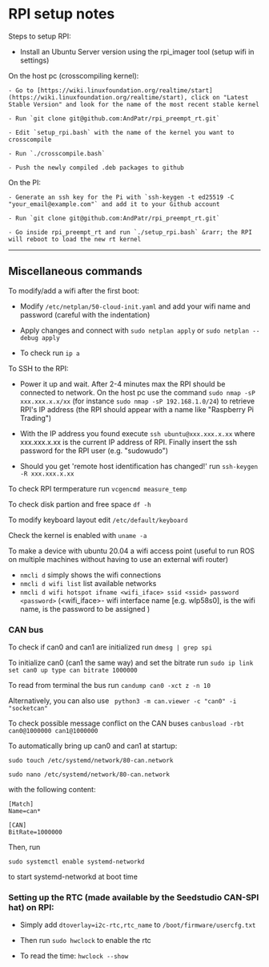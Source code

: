# RPI setup notes

Steps to setup RPI:

- Install an Ubuntu Server version using the rpi_imager tool (setup wifi in settings)

On the host pc (crosscompiling kernel):

	- Go to [https://wiki.linuxfoundation.org/realtime/start](https://wiki.linuxfoundation.org/realtime/start), click on "Latest Stable Version" and look for the name of the most recent stable kernel

	- Run `git clone git@github.com:AndPatr/rpi_preempt_rt.git` 

	- Edit `setup_rpi.bash` with the name of the kernel you want to crosscompile 

	- Run `./crosscompile.bash`

	- Push the newly compiled .deb packages to github 

On the PI:

	- Generate an ssh key for the Pi with `ssh-keygen -t ed25519 -C "your_email@example.com"` and add it to your Github account

	- Run `git clone git@github.com:AndPatr/rpi_preempt_rt.git` 
									
	- Go inside rpi_preempt_rt and run `./setup_rpi.bash` &rarr; the RPI will reboot to load the new rt kernel

---
 
## Miscellaneous commands 

To modify/add a wifi after the first boot:

- Modify `/etc/netplan/50-cloud-init.yaml` and add your wifi name and password (careful with the indentation)

- Apply changes and connect with `sudo netplan apply` or `sudo netplan --debug apply`

- To check run `ip a`

To SSH to the RPI:

- Power it up and wait. After 2-4 minutes max the RPI should be connected to network. On the host pc use the command `sudo nmap -sP xxx.xxx.x.x/xx` (for instance `sudo nmap -sP 192.168.1.0/24`) to retrieve RPI's IP address (the RPI should appear with a name like "Raspberry Pi Trading")

- With the IP address you found execute `ssh ubuntu@xxx.xxx.x.xx` where xxx.xxx.x.xx is the current IP address of RPI. Finally insert the ssh password for the RPI user (e.g. "sudowudo")

- Should you get 'remote host identification has changed!' run `ssh-keygen -R xxx.xxx.x.xx`
 
To check RPI termperature run `vcgencmd measure_temp`

To check disk partion and free space `df -h`

To modify keyboard layout edit `/etc/default/keyboard`

Check the kernel is enabled with `uname -a`

To make a device with ubuntu 20.04 a wifi access point (useful to run ROS on multiple machines without having to use an external wifi router)

- `nmcli d` simply shows the wifi connections
- `nmcli d wifi list` list available networks	
- `nmcli d wifi hotspot ifname <wifi_iface> ssid <ssid> password <password>` (<wifi_iface>- wifi interface name [e.g. wlp58s0],<ssid> is the wifi name, <password> is the password to be assigned )

### CAN bus

To check if can0 and can1 are initialized run `dmesg | grep spi`

To initialize can0 (can1 the same way) and set the bitrate run `sudo ip link set can0 up type can bitrate 1000000`

To read from terminal the bus run
`candump can0 -xct z -n 10`

Alternatively, you can also use ` python3 -m can.viewer -c "can0" -i "socketcan"`

To check possible message conflict on the CAN buses
`canbusload -rbt can0@1000000 can1@1000000`

To automatically bring up can0 and can1 at startup:
```
sudo touch /etc/systemd/network/80-can.network

sudo nano /etc/systemd/network/80-can.network

```

with the following content:

```
[Match]
Name=can*

[CAN]
BitRate=1000000

```

Then, run

`sudo systemctl enable systemd-networkd`

to start systemd-networkd at boot time

### Setting up the RTC (made available by the Seedstudio CAN-SPI hat) on RPI:

- Simply add `dtoverlay=i2c-rtc,rtc_name` to `/boot/firmware/usercfg.txt`

- Then run `sudo hwclock` to enable the rtc

- To read the time: `hwclock --show`
